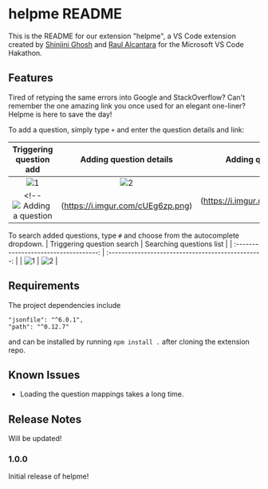 # helpme README

This is the README for our extension "helpme", a VS Code extension created by [Shinjini Ghosh](https://github.com/shinjinighosh) and [Raul Alcantara](https://github.com/ralcant) for the Microsoft VS Code Hakathon.

## Features

Tired of retyping the same errors into Google and StackOverflow? Can't remember the one amazing link you once used for an elegant one-liner?
Helpme is here to save the day!

To add a question, simply type `+` and enter the question details and link:

|  Triggering question add | Adding question details | Adding question URL |
| :-----------------------------------: | :------------------------------------------------: | :------------------------------------------------: |
| ![1](https://i.imgur.com/N81PYJT.png) |        ![2](https://i.imgur.com/cUEg6zp.png)       | ![3](https://i.imgur.com/jM3GGqv.png)|
<!-- ![Adding a question](https://i.imgur.com/N81PYJT.png)|(https://i.imgur.com/cUEg6zp.png)|(https://i.imgur.com/jM3GGqv.png) -->

To search added questions, type `#` and choose from the autocomplete dropdown.
|  Triggering question search | Searching questions list |
| :-----------------------------------: | :------------------------------------------------: |
| ![1](https://i.imgur.com/OH24Pty.png) |        ![2](https://i.imgur.com/S9lnWqE.png)       | 

## Requirements

The project dependencies include 
```
"jsonfile": "^6.0.1",
"path": "^0.12.7"
```

and can be installed by running `npm install .` after cloning the extension repo.

<!-- ## Extension Settings

Include if your extension adds any VS Code settings through the `contributes.configuration` extension point.

For example:

This extension contributes the following settings:

* `myExtension.enable`: enable/disable this extension
* `myExtension.thing`: set to `blah` to do something -->

## Known Issues

- Loading the question mappings takes a long time.

## Release Notes

Will be updated!

### 1.0.0

Initial release of helpme!

